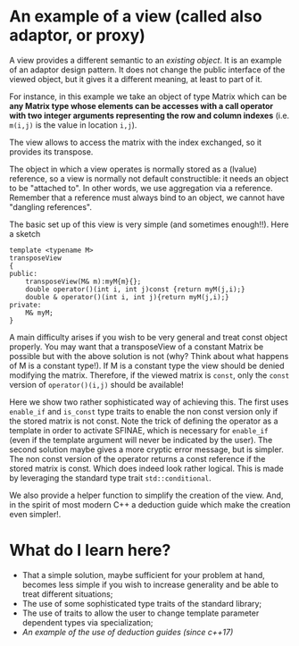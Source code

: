 # An example of a view (called also adaptor, or proxy) #

A view provides a different semantic to an *existing object*. It is an example of an adaptor design pattern. It does not change the public interface of the viewed object, but it gives it a different meaning, at least to part of it.


For instance, in this example we take an object of type Matrix
which can be **any Matrix type whose elements can be accesses with a call operator with two integer arguments representing the row and column indexes** (i.e.  `m(i,j)` is the value in location `i,j`).

The view allows to access the matrix with the index exchanged, so it provides its transpose.

The object in which a view operates is normally stored as a (lvalue) reference, so a view is normally not default constructible: it needs an object to be "attached to". 
In other words, we use aggregation via a reference. Remember that a reference must always bind to an object, we cannot have "dangling references".

The basic set up of this view is very simple (and sometimes enough!!). Here a sketch

```
template <typename M>
transposeView
{
public:
	transposeView(M& m):myM{m}{};
    double operator()(int i, int j)const {return myM(j,i);}
    double & operator()(int i, int j){return myM(j,i);}
private:
	M& myM;
} 
```

A main difficulty arises if you wish to be very general and treat const object properly. You may want that a transposeView of a constant Matrix be possible but with the above solution is not (why? Think about what happens of M is a constant type!). If M is a constant type the view should be denied modifying the matrix. Therefore, if the viewed matrix is `const`, only the `const` version of `operator()(i,j)` should be available!

Here we show two rather sophisticated way of achieving this. The first uses `enable_if` and `is_const` type traits to enable the non const version only if the stored matrix is not const. Note the trick of defining the operator as a template  in order to activate SFINAE, which is necessary for `enable_if` (even if the template argument will never be indicated by the user). The second solution maybe gives a more cryptic error message, but is simpler. The non const version of the operator returns a const reference if the stored matrix is const. Which does indeed look rather logical.  This is made by leveraging the standard type trait `std::conditional`. 

We also provide a helper function to simplify the creation of the view. And, in the spirit of most modern C++ a deduction guide which make the creation even simpler!. 

# What do I learn here? #
- That a simple solution, maybe sufficient for your problem at hand, becomes less simple if you wish to increase generality and be able to treat different situations;
- The use of some sophisticated type traits of the standard library;
- The use of traits to allow the user to change template parameter dependent types via specialization;
- *An example of the use of deduction guides (since c++17)*



